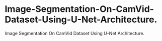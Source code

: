 # Image-Segmentation-On-CamVid-Dataset-Using-U-Net-Architecture.
Image Segmentation On CamVid Dataset Using U-Net Architecture.
